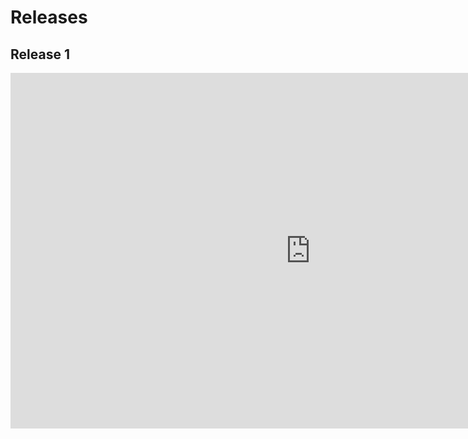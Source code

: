 # Releases

## Release 1
<iframe src="https://docs.google.com/presentation/d/e/2PACX-1vSgoUeuVaAaWE6GDbSGe_Qg5xt5kQk2p-FsDh9c0r41M_uqV8xHJZHSIg6knI5iCfvgjImNcwuPZ5W1/embed?start=false&loop=false&delayms=3000" frameborder="0" width="960" height="569" allowfullscreen="true" mozallowfullscreen="true" webkitallowfullscreen="true"></iframe>
